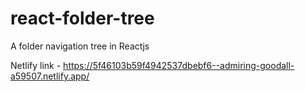 # react-folder-tree
A folder navigation tree in Reactjs

Netlify link - https://5f46103b59f4942537dbebf6--admiring-goodall-a59507.netlify.app/

